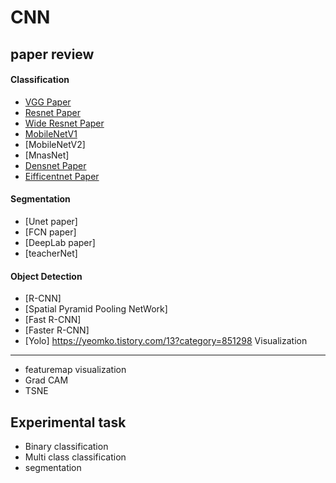 CNN
=========

paper review
------------

#### Classification
* [VGG Paper](https://github.com/AhnYoungBin/portfolio/tree/master/paper_review/vggpaper)
* [Resnet Paper](https://github.com/AhnYoungBin/portfolio/blob/master/paper_review/resnetpaper)
* [Wide Resnet Paper](https://github.com/AhnYoungBin/portfolio/tree/master/paper_review/wideresnet)
* [MobileNetV1](https://github.com/AhnYoungBin/portfolio/tree/master/paper_review/mobilenetv1)
* [MobileNetV2]
* [MnasNet]
* [Densnet Paper](https://github.com/AhnYoungBin/portfolio/tree/master/paper_review/densenetpaper)
* [Eifficentnet Paper](https://github.com/AhnYoungBin/portfolio/tree/master/paper_review/efficientnetpaper)


#### Segmentation
* [Unet paper]
* [FCN paper]
* [DeepLab paper]
* [teacherNet]

#### Object Detection
* [R-CNN]
* [Spatial Pyramid Pooling NetWork]
* [Fast R-CNN]
* [Faster R-CNN]
* [Yolo]
https://yeomko.tistory.com/13?category=851298
Visualization
--------------
* featuremap visualization
* Grad CAM
* TSNE


Experimental task
-----------------
* Binary classification
* Multi class classification
* segmentation
